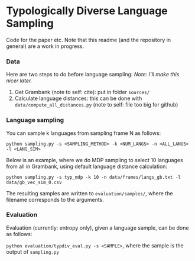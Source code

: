 # Typologically Diverse Language Sampling

Code for the paper etc. Note that this readme (and the repository in general) are a work in progress.

### Data

Here are two steps to do before language sampling:
*Note: I'll make this nicer later.*

1. Get Grambank (note to self: cite): put in folder `sources/`
2. Calculate language distances: this can be done with `data/compute_all_distances.py` (note to self: file too big for github)


### Language sampling

You can sample k languages from sampling frame N as follows:

`python sampling.py -s <SAMPLING_METHOD> -k <NUM_LANGS> -n <ALL_LANGS> -l <LANG_SIM>`

Below is an example, where we do MDP sampling to select 10 languages from all in Grambank, using default language distance calculation:

`python sampling.py -s typ_mdp -k 10 -n data/frames/langs_gb.txt -l data/gb_vec_sim_0.csv`

The resulting samples are written to `evaluation/samples/`, where the filename corresponds to the arguments.


### Evaluation

Evaluation (currently: entropy only), given a language sample, can be done as follows:

`python evaluation/typdiv_eval.py -s <SAMPLE>`, where the sample is the output of `sampling.py`
